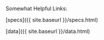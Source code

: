 
Somewhat Helpful Links:

[specs]({{ site.baseurl }}/specs.html)

[data]({{ site.baseurl }}/data.html)
